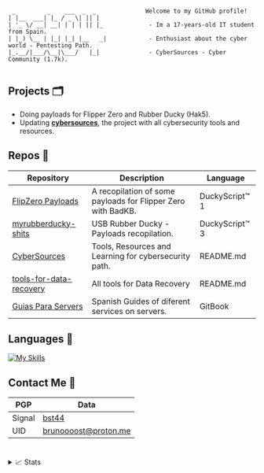 


```

 _         _    ___  _  _              Welcome to my GitHub profile!
| |__  ___| |_ / _ \| || |              
| '_ \/ __| __| | | | || |_             - Im a 17-years-old IT student from Spain. 
| |_) \__ | |_| |_| |__   _|            - Enthusiast about the cyber world - Pentesting Path.
|_.__/|___/\__|\___/   |_|              - CyberSources - Cyber Community (1.7k).
                             
```

## Projects 🗂️
- Doing payloads for Flipper Zero and Rubber Ducky (Hak5).
- Updating [**cybersources**](https://github.com/brunoooost/cybersources), the project with all cybersecurity tools and resources.

## Repos 📁
|Repository|Description|Language|
|--|-------------------|--|
|[FlipZero Payloads](https://github.com/bst04/payloads_flipperZero)|A recopilation of some payloads for Flipper Zero with BadKB. |DuckyScript™ 1|
|[myrubberducky-shits](https://github.com/bst04/myrubberducky-shits)|USB Rubber Ducky - Payloads recopilation. |DuckyScript™ 3|
|[CyberSources](https://github.com/bst04/cybersources)| Tools, Resources and Learning for cybersecurity path.|README.md|
|[tools-for-data-recovery](https://github.com/bst04/tools-for-data-recovery)|All tools for Data Recovery |README.md|
|[Guias Para Servers](https://bst04s.gitbook.io/guias-para-servers) | Spanish Guides of diferent services on servers. |GitBook|


## Languages 💾
[![My Skills](https://skillicons.dev/icons?i=py,html,css,cs,linux,windows,raspberrypi,kali,arduino)](https://skillicons.dev)

## Contact Me 💬
|PGP|Data|
|--|---------------------|
|Signal|[bst44](https://signal.me/#eu/YiH6rZq86ipsfPShqXmtjw-kE6ATHrvE_sKfofhKNCuOry3YQEhHXInFqhMWLZqo)|
|UID|brunoooost@proton.me|
#
<details>
<summary>📈 Stats</summary>
<br>
 
![](https://komarev.com/ghpvc/?username=bst04&label=views)

![brunoooost's Stats](https://github-readme-stats.vercel.app/api?username=bst04&theme=dark&show_icons=true&hide_border=false&count_private=false)
![brunoooost's Streak](https://github-readme-streak-stats.herokuapp.com/?user=bst04&theme=vdark&hide_border=true)
<img src="https://img.shields.io/github/stars/bst04?style=for-the-badge"/>
<img src="https://img.shields.io/github/followers/bst04?style=for-the-badge"/>

<br>


